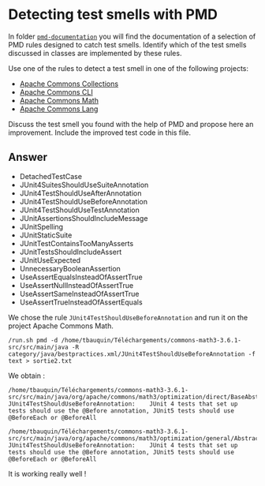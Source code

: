 # Detecting test smells with PMD

In folder [`pmd-documentation`](../pmd-documentation) you will find the documentation of a selection of PMD rules designed to catch test smells.
Identify which of the test smells discussed in classes are implemented by these rules.

Use one of the rules to detect a test smell in one of the following projects:

- [Apache Commons Collections](https://github.com/apache/commons-collections)
- [Apache Commons CLI](https://github.com/apache/commons-cli)
- [Apache Commons Math](https://github.com/apache/commons-math)
- [Apache Commons Lang](https://github.com/apache/commons-lang)

Discuss the test smell you found with the help of PMD and propose here an improvement.
Include the improved test code in this file.

## Answer

- DetachedTestCase
- JUnit4SuitesShouldUseSuiteAnnotation
- JUnit4TestShouldUseAfterAnnotation
- JUnit4TestShouldUseBeforeAnnotation
- JUnit4TestShouldUseTestAnnotation
- JUnitAssertionsShouldIncludeMessage
- JUnitSpelling
- JUnitStaticSuite
- JUnitTestContainsTooManyAsserts
- JUnitTestsShouldIncludeAssert
- JUnitUseExpected
- UnnecessaryBooleanAssertion
- UseAssertEqualsInsteadOfAssertTrue
- UseAssertNullInsteadOfAssertTrue
- UseAssertSameInsteadOfAssertTrue
- UseAssertTrueInsteadOfAssertEquals

We chose the rule `JUnit4TestShouldUseBeforeAnnotation` and run it on the project Apache Commons Math.

```.
/run.sh pmd -d /home/tbauquin/Téléchargements/commons-math3-3.6.1-src/src/main/java -R category/java/bestpractices.xml/JUnit4TestShouldUseBeforeAnnotation -f text > sortie2.txt
```

We obtain : 

```
/home/tbauquin/Téléchargements/commons-math3-3.6.1-src/src/main/java/org/apache/commons/math3/optimization/direct/BaseAbstractMultivariateVectorOptimizer.java:319:	JUnit4TestShouldUseBeforeAnnotation:	JUnit 4 tests that set up tests should use the @Before annotation, JUnit5 tests should use @BeforeEach or @BeforeAll
```

```
/home/tbauquin/Téléchargements/commons-math3-3.6.1-src/src/main/java/org/apache/commons/math3/optimization/general/AbstractLeastSquaresOptimizer.java:503:	JUnit4TestShouldUseBeforeAnnotation:	JUnit 4 tests that set up tests should use the @Before annotation, JUnit5 tests should use @BeforeEach or @BeforeAll
```
It is working really well !
